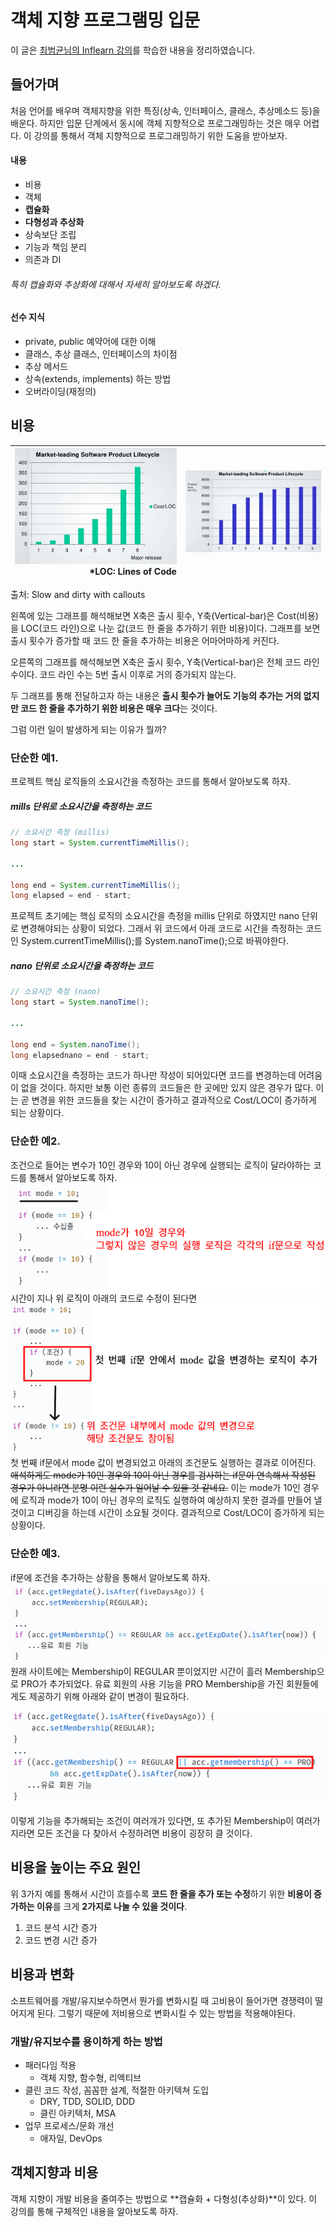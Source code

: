 # 객체 지향 프로그램밍 입문
이 글은 [최범균님의 Inflearn 강의](https://www.inflearn.com/course/%EA%B0%9D%EC%B2%B4-%EC%A7%80%ED%96%A5-%ED%94%84%EB%A1%9C%EA%B7%B8%EB%9E%98%EB%B0%8D-%EC%9E%85%EB%AC%B8/dashboard)를 학습한 내용을 정리하였습니다.

## 들어가며
처음 언어를 배우며 객체지향을 위한 특징(상속, 인터페이스, 클래스, 추상메소드 등)을 배운다.
하지만 입문 단계에서 동시에 객체 지향적으로 프로그래밍하는 것은 매우 어렵다.
이 강의를 통해서 객체 지향적으로 프로그래밍하기 위한 도움을 받아보자.

#### 내용
- 비용
- 객체
- **캡슐화**
- **다형성과 추상화**
- 상속보단 조립
- 기능과 책임 분리
- 의존과 DI
###### 특히 캡슐화와 추상화에 대해서 자세히 알아보도록 하겠다.

#### 선수 지식
- private, public 예약어에 대한 이해
- 클래스, 추상 클래스, 인터페이스의 차이점
- 추상 메서드
- 상속(extends, implements) 하는 방법
- 오버라이딩(재정의)

## 비용

|![](images/01.들어가며/비용01.png)  *LOC: Lines of Code|![](images/01.들어가며/비용02.png)|
|---:|---|

출처: Slow and dirty with callouts

왼쪽에 있는 그래프를 해석해보면 X축은 출시 횟수, Y축(Vertical-bar)은 Cost(비용)을 LOC(코드 라인)으로 나눈 값(코드 한 줄을 추가하기 위한 비용)이다.
그래프를 보면 출시 횟수가 증가할 때 코드 한 줄을 추가하는 비용은 어마어마하게 커진다.

오른쪽의 그래프를 해석해보면 X축은 출시 횟수, Y축(Vertical-bar)은 전체 코드 라인 수이다.
코드 라인 수는 5번 출시 이후로 거의 증가되지 않는다.

두 그래프를 통해 전달하고자 하는 내용은 **출시 횟수가 늘어도 기능의 추가는 거의 없지만 코드 한 줄을 추가하기 위한 비용은 매우 크다**는 것이다.

그럼 이런 일이 발생하게 되는 이유가 뭘까?

### 단순한 예1.
프로젝트 핵심 로직들의 소요시간을 측정하는 코드를 통해서 알아보도록 하자.
##### mills 단위로 소요시간을 측정하는 코드
```java
// 소요시간 측정 (millis)
long start = System.currentTimeMillis();

...

long end = System.currentTimeMillis();
long elapsed = end - start;
``` 
프로젝트 초기에는 핵심 로직의 소요시간을 측정을 millis 단위로 하였지만 nano 단위로 변경해야되는 상황이 되었다.
그래서 위 코드에서 아래 코드로 시간을 측정하는 코드인 System.currentTimeMillis();를 System.nanoTime();으로 바꿔야한다.
##### nano 단위로 소요시간을 측정하는 코드
```java
// 소요시간 측정 (nano)
long start = System.nanoTime();

...

long end = System.nanoTime();
long elapsednano = end - start;
```
이때 소요시간을 측정하는 코드가 하나만 작성이 되어있다면 코드를 변경하는데 어려움이 없을 것이다.
하지만 보통 이런 종류의 코드들은 한 곳에만 있지 않은 경우가 많다.
이는 곧 변경을 위한 코드들을 찾는 시간이 증가하고 결과적으로 Cost/LOC이 증가하게 되는 상황이다.

### 단순한 예2.
조건으로 들어는 변수가 10인 경우와 10이 아닌 경우에 실행되는 로직이 달라야하는 코드를 통해서 알아보도록 하자.
![](images/01.들어가며/단순한예2-1.png)
시간이 지나 위 로직이 아래의 코드로 수정이 된다면
![](images/01.들어가며/단순한예2-2.png)
첫 번째 if문에서 mode 값이 변경되었고 아래의 조건문도 실행하는 결과로 이어진다.
~~애석하게도 mode가 10인 경우와 10이 아닌 경우를 검사하는 if문이 연속해서 작성된 경우가 아니라면 분명 이런 실수가 일어날 수 있을 것 같네요.~~
이는 mode가 10인 경우에 로직과 mode가 10이 아닌 경우의 로직도 실행하여 예상하지 못한 결과를 만들어 낼 것이고 디버깅을 하는데 시간이 소요될 것이다.
결과적으로 Cost/LOC이 증가하게 되는 상황이다.

### 단순한 예3.
if문에 조건을 추가하는 상황을 통해서 알아보도록 하자.
![](images/01.들어가며/단순한예3-1.png)
원래 사이트에는 Membership이 REGULAR 뿐이었지만 시간이 흘러 Membership으로 PRO가 추가되었다.
유료 회원의 사용 기능을 PRO Membership을 가진 회원들에게도 제공하기 위해 아래와 같이 변경이 필요하다.

![](images/01.들어가며/단순한예3-2.png)

이렇게 기능을 추가해되는 조건이 여러개가 있다면, 또 추가된 Membership이 여러가지라면 모든 조건을 다 찾아서 수정하려면 비용이 굉장히 클 것이다.

## 비용을 높이는 주요 원인
위 3가지 예를 통해서 시간이 흐를수록 **코드 한 줄을 추가 또는 수정**하기 위한 **비용이 증가하는 이유**를 크게 **2가지로 나눌 수 있을 것이다**.

1. 코드 분석 시간 증가
2. 코드 변경 시간 증가

## 비용과 변화
소프트웨어를 개발/유지보수하면서 뭔가를 변화시킬 때 고비용이 들어가면 경쟁력이 떨어지게 된다.
그렇기 때문에 저비용으로 변화시킬 수 있는 방법을 적용해야된다.

### 개발/유지보수를 용이하게 하는 방법

- 패러다임 적용
    - 객체 지향, 함수형, 리액티브
- 클린 코드 작성, 꼼꼼한 설계, 적절한 아키텍쳐 도입
    - DRY, TDD, SOLID, DDD
    - 클린 아키텍처, MSA
- 업무 프로세스/문화 개선
    - 애자일, DevOps

## 객체지향과 비용
객체 지향이 개발 비용을 줄여주는 방법으로 **캡슐화 + 다형성(추상화)**이 있다.
이 강의를 통해 구체적인 내용을 알아보도록 하자.